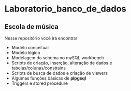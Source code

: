 # Laboratorio_banco_de_dados
 
## Escola de música

<p> Nesse repositório você irá encontrar </p>

- Modelo conceitual
- Modelo lógico
- Modelagem do schema no mySQL workbench
- Scripts de criação, inserção, alteração de dados e tabelas/colunas/constrains
- Scripts de busca de dados e criação de viewers
- Algumas funções básicas de **plpgsql**
- Triggers e stored procedure
